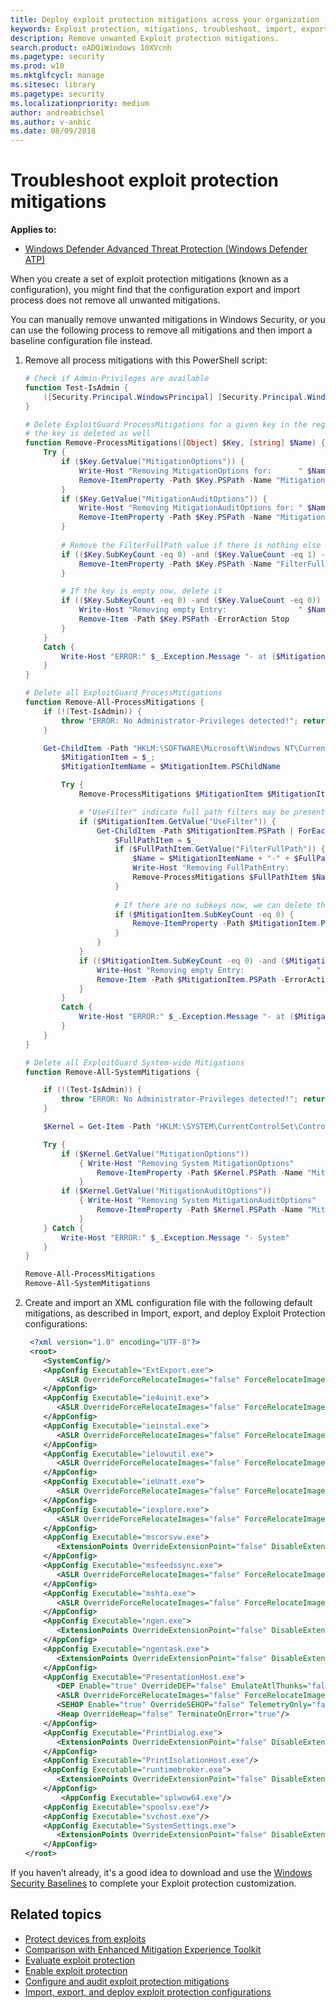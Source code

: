 ```yaml
---
title: Deploy exploit protection mitigations across your organization
keywords: Exploit protection, mitigations, troubleshoot, import, export, configure, emet, convert, conversion, deploy, install
description: Remove unwanted Exploit protection mitigations.
search.product: eADQiWindows 10XVcnh
ms.pagetype: security
ms.prod: w10
ms.mktglfcycl: manage
ms.sitesec: library
ms.pagetype: security
ms.localizationpriority: medium
author: andreabichsel
ms.author: v-anbic
ms.date: 08/09/2018
---
```


# Troubleshoot exploit protection mitigations

**Applies to:**

- [Windows Defender Advanced Threat Protection (Windows Defender ATP)](https://go.microsoft.com/fwlink/p/?linkid=2069559)

When you create a set of exploit protection mitigations (known as a configuration), you might find that the configuration export and import process does not remove all unwanted mitigations.

You can manually remove unwanted mitigations in Windows Security, or you can use the following process to remove all mitigations and then import a baseline configuration file instead.

1. Remove all process mitigations with this PowerShell script:

    ```PowerShell
    # Check if Admin-Privileges are available
    function Test-IsAdmin {
        ([Security.Principal.WindowsPrincipal] [Security.Principal.WindowsIdentity]::GetCurrent()).IsInRole([Security.Principal.WindowsBuiltInRole] "Administrator")
    }

    # Delete ExploitGuard ProcessMitigations for a given key in the registry. If no other settings exist under the specified key,
    # the key is deleted as well
    function Remove-ProcessMitigations([Object] $Key, [string] $Name) {
        Try {
            if ($Key.GetValue("MitigationOptions")) {
                Write-Host "Removing MitigationOptions for:      " $Name
                Remove-ItemProperty -Path $Key.PSPath -Name "MitigationOptions" -ErrorAction Stop;
            }
            if ($Key.GetValue("MitigationAuditOptions")) {
                Write-Host "Removing MitigationAuditOptions for: " $Name
                Remove-ItemProperty -Path $Key.PSPath -Name "MitigationAuditOptions" -ErrorAction Stop;
            }
        
            # Remove the FilterFullPath value if there is nothing else
            if (($Key.SubKeyCount -eq 0) -and ($Key.ValueCount -eq 1) -and ($Key.GetValue("FilterFullPath"))) {
                Remove-ItemProperty -Path $Key.PSPath -Name "FilterFullPath" -ErrorAction Stop;
            }

            # If the key is empty now, delete it
            if (($Key.SubKeyCount -eq 0) -and ($Key.ValueCount -eq 0)) {
                Write-Host "Removing empty Entry:                " $Name
                Remove-Item -Path $Key.PSPath -ErrorAction Stop
            }
        }
        Catch { 
            Write-Host "ERROR:" $_.Exception.Message "- at ($MitigationItemName)" 
        }
    }

    # Delete all ExploitGuard ProcessMitigations
    function Remove-All-ProcessMitigations {
        if (!(Test-IsAdmin)) {
            throw "ERROR: No Administrator-Privileges detected!"; return 
        }

        Get-ChildItem -Path "HKLM:\SOFTWARE\Microsoft\Windows NT\CurrentVersion\Image File Execution Options" | ForEach-Object {
            $MitigationItem = $_; 
            $MitigationItemName = $MitigationItem.PSChildName

            Try {
                Remove-ProcessMitigations $MitigationItem $MitigationItemName

                # "UseFilter" indicate full path filters may be present
                if ($MitigationItem.GetValue("UseFilter")) {
                    Get-ChildItem -Path $MitigationItem.PSPath | ForEach-Object {
                        $FullPathItem = $_
                        if ($FullPathItem.GetValue("FilterFullPath")) {
                            $Name = $MitigationItemName + "-" + $FullPathItem.GetValue("FilterFullPath")
                            Write-Host "Removing FullPathEntry:              " $Name
                            Remove-ProcessMitigations $FullPathItem $Name
                        }
                
                        # If there are no subkeys now, we can delete the "UseFilter" value
                        if ($MitigationItem.SubKeyCount -eq 0) {
                            Remove-ItemProperty -Path $MitigationItem.PSPath -Name "UseFilter" -ErrorAction Stop
                        }
                    }
                }
                if (($MitigationItem.SubKeyCount -eq 0) -and ($MitigationItem.ValueCount -eq 0)) {
                    Write-Host "Removing empty Entry:                " $MitigationItemName
                    Remove-Item -Path $MitigationItem.PSPath -ErrorAction Stop
                }
            }
            Catch { 
                Write-Host "ERROR:" $_.Exception.Message "- at ($MitigationItemName)" 
            }
        }
    }

    # Delete all ExploitGuard System-wide Mitigations
    function Remove-All-SystemMitigations {

        if (!(Test-IsAdmin)) { 
            throw "ERROR: No Administrator-Privileges detected!"; return 
        }
    
        $Kernel = Get-Item -Path "HKLM:\SYSTEM\CurrentControlSet\Control\Session Manager\kernel"

        Try { 
            if ($Kernel.GetValue("MitigationOptions")) 
                { Write-Host "Removing System MitigationOptions"
                    Remove-ItemProperty -Path $Kernel.PSPath -Name "MitigationOptions" -ErrorAction Stop;
                }
            if ($Kernel.GetValue("MitigationAuditOptions")) 
                { Write-Host "Removing System MitigationAuditOptions"
                    Remove-ItemProperty -Path $Kernel.PSPath -Name "MitigationAuditOptions" -ErrorAction Stop;
                }
        } Catch {
            Write-Host "ERROR:" $_.Exception.Message "- System"
        }
    }

    Remove-All-ProcessMitigations
    Remove-All-SystemMitigations
    ```

2.	Create and import an XML configuration file with the following default mitigations, as described in Import, export, and deploy Exploit Protection configurations:

	```xml
     <?xml version="1.0" encoding="UTF-8"?>
	 <root>
	    <SystemConfig/>
	    <AppConfig Executable="ExtExport.exe">
		   <ASLR OverrideForceRelocateImages="false" ForceRelocateImages="false" Enable="true"/>
		</AppConfig>
	    <AppConfig Executable="ie4uinit.exe">
		   <ASLR OverrideForceRelocateImages="false" ForceRelocateImages="false" Enable="true"/>
	    </AppConfig>
	    <AppConfig Executable="ieinstal.exe">
		   <ASLR OverrideForceRelocateImages="false" ForceRelocateImages="false" Enable="true"/>
        </AppConfig>
        <AppConfig Executable="ielowutil.exe">
	       <ASLR OverrideForceRelocateImages="false" ForceRelocateImages="false" Enable="true"/>
        </AppConfig>
	    <AppConfig Executable="ieUnatt.exe">
	       <ASLR OverrideForceRelocateImages="false" ForceRelocateImages="false" Enable="true"/>
        </AppConfig>
	    <AppConfig Executable="iexplore.exe">
	       <ASLR OverrideForceRelocateImages="false" ForceRelocateImages="false" Enable="true"/>
		</AppConfig>
	    <AppConfig Executable="mscorsvw.exe">
		   <ExtensionPoints OverrideExtensionPoint="false" DisableExtensionPoints="true"/>
        </AppConfig>
        <AppConfig Executable="msfeedssync.exe">
           <ASLR OverrideForceRelocateImages="false" ForceRelocateImages="false" Enable="true"/>
        </AppConfig>
        <AppConfig Executable="mshta.exe">
           <ASLR OverrideForceRelocateImages="false" ForceRelocateImages="false" Enable="true"/>
        </AppConfig>
        <AppConfig Executable="ngen.exe">
           <ExtensionPoints OverrideExtensionPoint="false" DisableExtensionPoints="true"/>
        </AppConfig>
        <AppConfig Executable="ngentask.exe">
           <ExtensionPoints OverrideExtensionPoint="false" DisableExtensionPoints="true"/>
        </AppConfig>
        <AppConfig Executable="PresentationHost.exe">
           <DEP Enable="true" OverrideDEP="false" EmulateAtlThunks="false"/>
           <ASLR OverrideForceRelocateImages="false" ForceRelocateImages="false" Enable="true" OverrideBottomUp="false" HighEntropy="true" BottomUp="true"/>
           <SEHOP Enable="true" OverrideSEHOP="false" TelemetryOnly="false"/>
           <Heap OverrideHeap="false" TerminateOnError="true"/>
        </AppConfig>
        <AppConfig Executable="PrintDialog.exe">
           <ExtensionPoints OverrideExtensionPoint="false" DisableExtensionPoints="true"/>
        </AppConfig>
        <AppConfig Executable="PrintIsolationHost.exe"/>
        <AppConfig Executable="runtimebroker.exe">
	       <ExtensionPoints OverrideExtensionPoint="false" DisableExtensionPoints="true"/>
		</AppConfig>
		    <AppConfig Executable="splwow64.exe"/>
        <AppConfig Executable="spoolsv.exe"/>
        <AppConfig Executable="svchost.exe"/>
        <AppConfig Executable="SystemSettings.exe">
           <ExtensionPoints OverrideExtensionPoint="false" DisableExtensionPoints="true"/>
        </AppConfig>
    </root>
    ```

If you haven’t already, it's a good idea to download and use the [Windows Security Baselines](https://docs.microsoft.com/windows/device-security/windows-security-baselines) to complete your Exploit protection customization.

## Related topics

- [Protect devices from exploits](exploit-protection-exploit-guard.md)
- [Comparison with Enhanced Mitigation Experience Toolkit](emet-exploit-protection-exploit-guard.md)
- [Evaluate exploit protection](evaluate-exploit-protection.md)
- [Enable exploit protection](enable-exploit-protection.md)
- [Configure and audit exploit protection mitigations](customize-exploit-protection.md)
- [Import, export, and deploy exploit protection configurations](import-export-exploit-protection-emet-xml.md)
